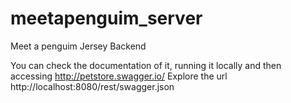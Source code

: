 # meetapenguim_server
Meet a penguim Jersey Backend

You can check the documentation of it, running it locally and then accessing http://petstore.swagger.io/
Explore the url http://localhost:8080/rest/swagger.json
